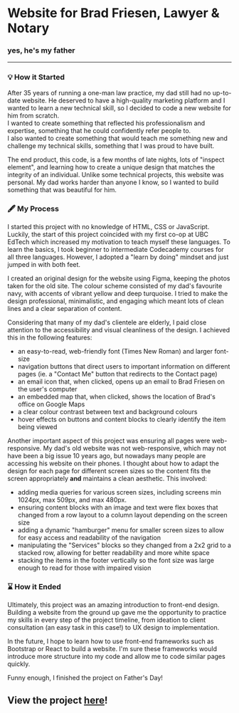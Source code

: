 # Website for Brad Friesen, Lawyer & Notary

### yes, he's my father
___
### 💡 __How it Started__  
After 35 years of running a one-man law practice, my dad still had no up-to-date website. He deserved to have a high-quality marketing platform and I wanted to learn a new technical skill, 
so I decided to code a new website for him from scratch.  
I wanted to create something that reflected his professionalism and expertise, something that he could confidently refer people to.   
I also wanted to create something that would teach me something new and challenge my technical skills, something that I was proud to have built.  
  
The end product, this code, is a few months of late nights, lots of "inspect element", and learning how to create a unique design that matches the integrity of an individual. 
Unlike some technical projects, this website was personal. My dad works harder than anyone I know, so I wanted to build something that was beautiful for him. 

### 🖋️ __My Process__
I started this project with no knowledge of HTML, CSS or JavaScript. Luckily, the start of this project coincided with my first co-op at UBC EdTech which 
increased my motivation to teach myself these languages. To learn the basics, I took beginner to intermediate Codecademy courses for all three languages. However, I adopted a "learn by doing" mindset and just jumped in with both feet.   

I created an original design for the website using Figma, keeping the photos taken for the old site. The colour scheme consisted of my dad's favourite navy, with accents of vibrant yellow and deep turquoise. I tried to make the design professional, minimalistic, and engaging which meant lots of clean lines and a clear separation of content. 
  
Considering that many of my dad's clientele are elderly, I paid close attention to the accessibility and visual cleanliness of the design. I achieved this in the following features: 
* an easy-to-read, web-friendly font (Times New Roman) and larger font-size
* navigation buttons that direct users to important information on different pages (ie. a "Contact Me" button that redirects to the Contact page)
* an email icon that, when clicked, opens up an email to Brad Friesen on the user's computer
* an embedded map that, when clicked, shows the location of Brad's office on Google Maps
* a clear colour contrast between text and background colours
* hover effects on buttons and content blocks to clearly identify the item being viewed

Another important aspect of this project was ensuring all pages were web-responsive. My dad's old website was not web-responsive, which may not have been a big issue 10 years ago, but 
nowadays many people are accessing his website on their phones. I thought about how to adapt the design for each page for different screen sizes so the content fits the screen appropriately __and__ maintains a clean aesthetic. This involved: 
* adding media queries for various screen sizes, including screens min 1024px, max 509px, and max 480px.
* ensuring content blocks with an image and text were flex boxes that changed from a row layout to a column layout depending on the screen size
* adding a dynamic "hamburger" menu for smaller screen sizes to allow for easy access and readability of the navigation
* manipulating the "Services" blocks so they changed from a 2x2 grid to a stacked row, allowing for better readability and more white space
* stacking the items in the footer vertically so the font size was large enough to read for those with impaired vision

### ⌛️ __How it Ended__
Ultimately, this project was an amazing introduction to front-end design. Building a website from the ground up gave me the opportunity to practice my skills in every step of the project timeline, from ideation to client consultation (an easy task in this case!) to UX design to implementation. 

In the future, I hope to learn how to use front-end frameworks such as Bootstrap or React to build a website. I'm sure these frameworks would introduce more structure into my code and allow me to code similar pages quickly. 

Funny enough, I finished the project on Father's Day! 

## View the project [here](http://www.bradfriesenlawyer.com/)! ##
